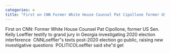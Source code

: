 ```yaml
---
categories: e
title: "First on CNN Former White House Counsel Pat Cipollone former US Sen Kelly Loeffler testify to grand jury in Georgia investigating 2020 election interference  CNN"
---
```

First on CNN: Former White House Counsel Pat Cipollone, former US Sen. Kelly Loeffler testify to grand jury in Georgia investigating 2020 election interference&nbsp;&nbsp;CNNLoeffler"s texts post-2020 election go public, raising new investigative questions&nbsp;&nbsp;POLITICOLoeffler said she"d get 